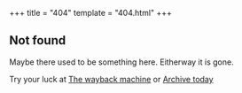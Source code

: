 +++
title = "404"
template = "404.html"
+++

## Not found

Maybe there used to be something here. Eitherway it is gone.

Try your luck at [The wayback machine](https://web.archive.org) or [Archive today](https://archive.is)
